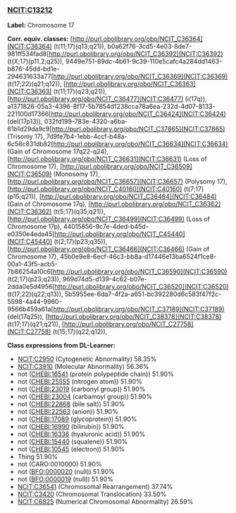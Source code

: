 
### [NCIT:C13212](http://purl.obolibrary.org/obo/NCIT_C13212)
**Label:** Chromosome 17

**Corr. equiv. classes:** [http://purl.obolibrary.org/obo/NCIT_C36364](NCIT:C36364) (t(11;17)(q13;q21)), b0a62f76-3cd5-4e03-8de7-981ff534fad8[http://purl.obolibrary.org/obo/NCIT_C36392](NCIT:C36392) (t(X;17)(p11.2;q25)), 9449e751-89dc-4b61-9c39-110e5cafc4a284dd1463-b876-45dd-bd1e-294631633a77[http://purl.obolibrary.org/obo/NCIT_C36369](NCIT:C36369) (t(17;22)(q21;q12)), [http://purl.obolibrary.org/obo/NCIT_C36363](NCIT:C36363) (t(11;17)(q23;q21)), [http://purl.obolibrary.org/obo/NCIT_C36477](NCIT:C36477) (i(17q)), a1371826-05a3-4396-8f17-5b7854d1238cca78a6ea-232d-4d07-8133-221100d17366[http://purl.obolibrary.org/obo/NCIT_C36424](NCIT:C36424) (del(17p13)), 032fd199-783e-4320-a6ba-61b1d29da9c9[http://purl.obolibrary.org/obo/NCIT_C37865](NCIT:C37865) (Trisomy 17), 7d9fe7b4-1ebb-4ccf-b48a-6c58c831db82[http://purl.obolibrary.org/obo/NCIT_C36634](NCIT:C36634) (Gain of Chromosome 17q22-q24), [http://purl.obolibrary.org/obo/NCIT_C36631](NCIT:C36631) (Loss of Chromosome 17), [http://purl.obolibrary.org/obo/NCIT_C36509](NCIT:C36509) (Monosomy 17), [http://purl.obolibrary.org/obo/NCIT_C36657](NCIT:C36657) (Polysomy 17), [http://purl.obolibrary.org/obo/NCIT_C40160](NCIT:C40160) (t(7;17)(p15;q21)), [http://purl.obolibrary.org/obo/NCIT_C36484](NCIT:C36484) (Gain of Chromosome 17q), [http://purl.obolibrary.org/obo/NCIT_C36362](NCIT:C36362) (t(5;17)(q35;q21)), [http://purl.obolibrary.org/obo/NCIT_C36499](NCIT:C36499) (Loss of Chromosome 17p), 44015856-9c7e-4ded-b45d-e0350e4eda45[http://purl.obolibrary.org/obo/NCIT_C45440](NCIT:C45440) (t(2;17)(p23;q35)), [http://purl.obolibrary.org/obo/NCIT_C36466](NCIT:C36466) (Gain of Chromosome 17), 45b0e9e8-6ecf-46c3-bb8a-d17446e13ba6524f1ce8-00a1-43f5-acb5-7b86254a10c6[http://purl.obolibrary.org/obo/NCIT_C36590](NCIT:C36590) (t(2;17)(p23;q23)), 969d74d5-d139-4c62-b07e-2dda0e5d4956[http://purl.obolibrary.org/obo/NCIT_C36520](NCIT:C36520) (t(17;22)(q22;q13)), 5b5955ee-6da7-4f2a-a651-bc392280d6c583f47f2c-5598-4a44-9960-9566b459a61a[http://purl.obolibrary.org/obo/NCIT_C37189](NCIT:C37189) (del(17q25)), [http://purl.obolibrary.org/obo/NCIT_C38378](NCIT:C38378) (t(17;17)(q21;q21)), [http://purl.obolibrary.org/obo/NCIT_C27758](NCIT:C27758) (t(15;17)(q22;q12)), 

**Class expressions from DL-Learner:**

- [NCIT:C2950](http://purl.obolibrary.org/obo/NCIT_C2950) (Cytogenetic Abnormality) 58.35%
- [NCIT:C3910](http://purl.obolibrary.org/obo/NCIT_C3910) (Molecular Abnormality) 56.36%
- not ([CHEBI:16541](http://purl.obolibrary.org/obo/CHEBI_16541) (protein polypeptide chain)) 51.90%
- not ([CHEBI:25555](http://purl.obolibrary.org/obo/CHEBI_25555) (nitrogen atom)) 51.90%
- not ([CHEBI:23019](http://purl.obolibrary.org/obo/CHEBI_23019) (carbonyl group)) 51.90%
- not ([CHEBI:23004](http://purl.obolibrary.org/obo/CHEBI_23004) (carbamoyl group)) 51.90%
- not ([CHEBI:22868](http://purl.obolibrary.org/obo/CHEBI_22868) (bile salt)) 51.90%
- not ([CHEBI:22563](http://purl.obolibrary.org/obo/CHEBI_22563) (anion)) 51.90%
- not ([CHEBI:17089](http://purl.obolibrary.org/obo/CHEBI_17089) (glycoprotein)) 51.90%
- not ([CHEBI:16990](http://purl.obolibrary.org/obo/CHEBI_16990) (bilirubin)) 51.90%
- not ([CHEBI:16336](http://purl.obolibrary.org/obo/CHEBI_16336) (hyaluronic acid)) 51.90%
- not ([CHEBI:15440](http://purl.obolibrary.org/obo/CHEBI_15440) (squalene)) 51.90%
- not ([CHEBI:10545](http://purl.obolibrary.org/obo/CHEBI_10545) (electron)) 51.90%
- Thing 51.90%
- not (CARO:0010000) 51.90%
- not ([BFO:0000020](http://purl.obolibrary.org/obo/BFO_0000020) (null)) 51.90%
- not ([BFO:0000019](http://purl.obolibrary.org/obo/BFO_0000019) (null)) 51.90%
- [NCIT:C36541](http://purl.obolibrary.org/obo/NCIT_C36541) (Chromosomal Rearrangement) 37.74%
- [NCIT:C3420](http://purl.obolibrary.org/obo/NCIT_C3420) (Chromosomal Translocation) 33.50%
- [NCIT:C6825](http://purl.obolibrary.org/obo/NCIT_C6825) (Numerical Chromosomal Abnormality) 26.59%


